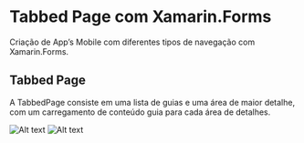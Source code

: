 # Tabbed Page com Xamarin.Forms
Criação de App’s Mobile com diferentes tipos de navegação com Xamarin.Forms.

## Tabbed Page
A TabbedPage consiste em uma lista de guias e uma área de maior detalhe, 
com um carregamento de conteúdo guia para cada área de detalhes.

![Alt text](https://github.com/leocassioo/Xamarin-TabbedPage/blob/master/img/Captura%20de%20Tela%202016-08-13%20às%2018.11.30.png "Leonardo de Cássio") ![Alt text](https://github.com/leocassioo/Xamarin-TabbedPage/blob/master/img/Captura%20de%20Tela%202016-08-13%20às%2018.11.43.png "Leonardo de Cássio")
